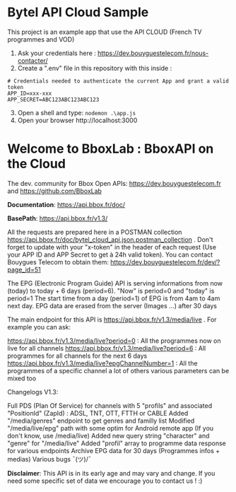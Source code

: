 # Bytel API Cloud Sample

This project is an example app that use the API CLOUD (French TV programmes and VOD)

1. Ask your credentials here : https://dev.bouyguestelecom.fr/nous-contacter/
2. Create a ".env" file in this repository with this inside :
```
# Credentials needed to authenticate the current App and grant a valid token
APP_ID=xxx-xxx
APP_SECRET=ABC123ABC123ABC123
```
3. Open a shell and type: `nodemon .\app.js`
4. Open your browser http://localhost:3000

# Welcome to BboxLab : BboxAPI on the Cloud

The dev. community for Bbox Open APIs: https://dev.bouyguestelecom.fr and https://github.com/BboxLab

**Documentation**: https://api.bbox.fr/doc/

**BasePath**: https://api.bbox.fr/v1.3/

All the requests are prepared here in a POSTMAN collection https://api.bbox.fr/doc/bytel_cloud_api.json.postman_collection . Don't forget to update with your "x-token" in the header of each request (Use your APP ID and APP Secret to get à 24h valid token).
You can contact Bouygues Telecom to obtain them: https://dev.bouyguestelecom.fr/dev/?page_id=51

The EPG (Electronic Program Guide) API is serving informations from now (today) to today + 6 days (period=6).
"Now" is period=0 and "today" is period=1
The start time from a day (period=1) of EPG is from 4am to 4am next day.
EPG data are erased from the server (Images ...) after 30 days

The main endpoint for this API is https://api.bbox.fr/v1.3/media/live .
For example you can ask: 

https://api.bbox.fr/v1.3/media/live?period=0 : All the programmes now on live for all channels
https://api.bbox.fr/v1.3/media/live?period=6 : All programmes for all channels for the next 6 days
https://api.bbox.fr/v1.3/media/live?epgChannelNumber=1 : All the programmes of a specific channel
a lot of others various parameters can be mixed too

Changelogs V1.3:

Full PDS (Plan Of Service) for channels with 5 "profils" and associated "PositionId" (ZapId) : ADSL, TNT, OTT, FTTH or CABLE
Added "/media/genres" endpoint to get genres and familly list
Modified "/media/live/epg" path with some optim for Android remote app (If you don't know, use /media/live)
Added new query string "character" and "genre" for "/media/live"
Added "profil" array to programme data response for various endpoints
Archive EPG data for 30 days (Programmes infos + medias)
Various bugs ¯\(ツ)/¯

**Disclaimer**: This API is in its early age and may vary and change. If you need some specific set of data we encourage you to contact us ! :)